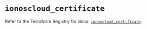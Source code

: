 # `ionoscloud_certificate`

Refer to the Terraform Registry for docs: [`ionoscloud_certificate`](https://registry.terraform.io/providers/ionos-cloud/ionoscloud/6.7.2/docs/resources/certificate).
